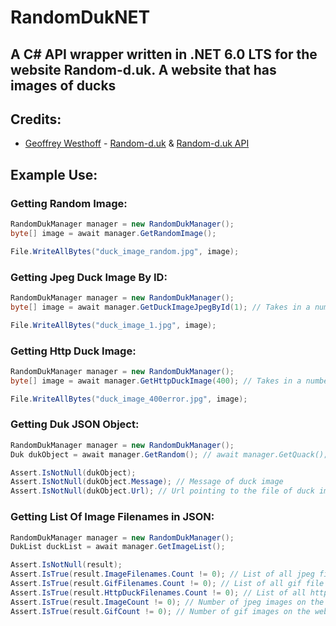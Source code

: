 # RandomDukNET
## A C# API wrapper written in .NET 6.0 LTS for the website Random-d.uk. A website that has images of ducks

## Credits:
- [Geoffrey Westhoff](https://geoffreywesthoff.nl/) - [Random-d.uk](https://random-d.uk) & [Random-d.uk API](https://random-d.uk/api)

## Example Use:
### Getting Random Image:
```csharp
RandomDukManager manager = new RandomDukManager();
byte[] image = await manager.GetRandomImage();

File.WriteAllBytes("duck_image_random.jpg", image);
```

### Getting Jpeg Duck Image By ID:
```csharp
RandomDukManager manager = new RandomDukManager();
byte[] image = await manager.GetDuckImageJpegById(1); // Takes in a number representing a ID

File.WriteAllBytes("duck_image_1.jpg", image);
```

### Getting Http Duck Image:
```csharp
RandomDukManager manager = new RandomDukManager();
byte[] image = await manager.GetHttpDuckImage(400); // Takes in a number representing a status code

File.WriteAllBytes("duck_image_400error.jpg", image);
```

### Getting Duk JSON Object:
```csharp
RandomDukManager manager = new RandomDukManager();
Duk dukObject = await manager.GetRandom(); // await manager.GetQuack(); also does the same

Assert.IsNotNull(dukObject);
Assert.IsNotNull(dukObject.Message); // Message of duck image
Assert.IsNotNull(dukObject.Url); // Url pointing to the file of duck image
```

### Getting List Of Image Filenames in JSON:
```csharp
RandomDukManager manager = new RandomDukManager();
DukList duckList = await manager.GetImageList();

Assert.IsNotNull(result);
Assert.IsTrue(result.ImageFilenames.Count != 0); // List of all jpeg file names stored on the web server
Assert.IsTrue(result.GifFilenames.Count != 0); // List of all gif file names stored on the web server
Assert.IsTrue(result.HttpDuckFilenames.Count != 0); // List of all http duck file names stored on the web server
Assert.IsTrue(result.ImageCount != 0); // Number of jpeg images on the web server
Assert.IsTrue(result.GifCount != 0); // Number of gif images on the web server
```
